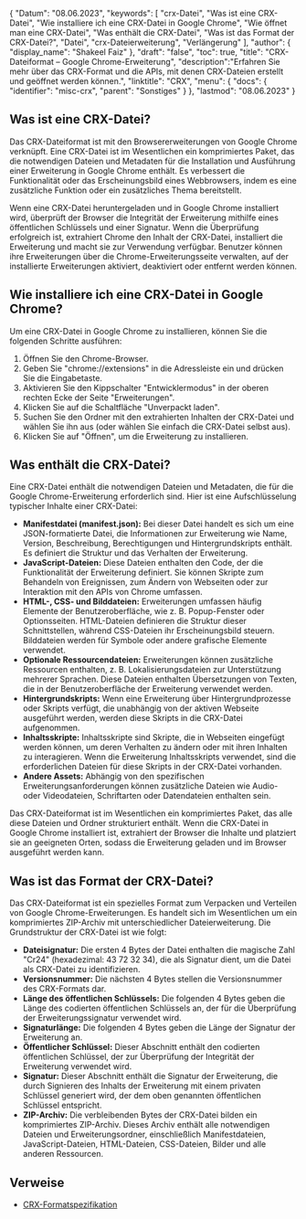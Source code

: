 {
"Datum": "08.06.2023",
  "keywords": [
"crx-Datei",
"Was ist eine CRX-Datei",
"Wie installiere ich eine CRX-Datei in Google Chrome",
"Wie öffnet man eine CRX-Datei",
"Was enthält die CRX-Datei",
"Was ist das Format der CRX-Datei?",
"Datei",
"crx-Dateierweiterung",
"Verlängerung"
],
  "author": {
"display_name": "Shakeel Faiz"
},
"draft": "false",
"toc": true,
"title": "CRX-Dateiformat – Google Chrome-Erweiterung",
  "description":"Erfahren Sie mehr über das CRX-Format und die APIs, mit denen CRX-Dateien erstellt und geöffnet werden können.",
"linktitle": "CRX",
  "menu": {
    "docs": {
      "identifier": "misc-crx",
"parent": "Sonstiges"
}
},
"lastmod": "08.06.2023"
}

## Was ist eine CRX-Datei?

Das CRX-Dateiformat ist mit den Browsererweiterungen von Google Chrome verknüpft. Eine CRX-Datei ist im Wesentlichen ein komprimiertes Paket, das die notwendigen Dateien und Metadaten für die Installation und Ausführung einer Erweiterung in Google Chrome enthält. Es verbessert die Funktionalität oder das Erscheinungsbild eines Webbrowsers, indem es eine zusätzliche Funktion oder ein zusätzliches Thema bereitstellt.

Wenn eine CRX-Datei heruntergeladen und in Google Chrome installiert wird, überprüft der Browser die Integrität der Erweiterung mithilfe eines öffentlichen Schlüssels und einer Signatur. Wenn die Überprüfung erfolgreich ist, extrahiert Chrome den Inhalt der CRX-Datei, installiert die Erweiterung und macht sie zur Verwendung verfügbar. Benutzer können ihre Erweiterungen über die Chrome-Erweiterungsseite verwalten, auf der installierte Erweiterungen aktiviert, deaktiviert oder entfernt werden können.

## Wie installiere ich eine CRX-Datei in Google Chrome?

Um eine CRX-Datei in Google Chrome zu installieren, können Sie die folgenden Schritte ausführen:

1. Öffnen Sie den Chrome-Browser.
2. Geben Sie "chrome://extensions" in die Adressleiste ein und drücken Sie die Eingabetaste.
3. Aktivieren Sie den Kippschalter "Entwicklermodus" in der oberen rechten Ecke der Seite "Erweiterungen".
4. Klicken Sie auf die Schaltfläche "Unverpackt laden".
5. Suchen Sie den Ordner mit den extrahierten Inhalten der CRX-Datei und wählen Sie ihn aus (oder wählen Sie einfach die CRX-Datei selbst aus).
6. Klicken Sie auf "Öffnen", um die Erweiterung zu installieren.

## Was enthält die CRX-Datei?

Eine CRX-Datei enthält die notwendigen Dateien und Metadaten, die für die Google Chrome-Erweiterung erforderlich sind. Hier ist eine Aufschlüsselung typischer Inhalte einer CRX-Datei:

- **Manifestdatei (manifest.json):** Bei dieser Datei handelt es sich um eine JSON-formatierte Datei, die Informationen zur Erweiterung wie Name, Version, Beschreibung, Berechtigungen und Hintergrundskripts enthält. Es definiert die Struktur und das Verhalten der Erweiterung.
- **JavaScript-Dateien:** Diese Dateien enthalten den Code, der die Funktionalität der Erweiterung definiert. Sie können Skripte zum Behandeln von Ereignissen, zum Ändern von Webseiten oder zur Interaktion mit den APIs von Chrome umfassen.
- **HTML-, CSS- und Bilddateien:** Erweiterungen umfassen häufig Elemente der Benutzeroberfläche, wie z. B. Popup-Fenster oder Optionsseiten. HTML-Dateien definieren die Struktur dieser Schnittstellen, während CSS-Dateien ihr Erscheinungsbild steuern. Bilddateien werden für Symbole oder andere grafische Elemente verwendet.
- **Optionale Ressourcendateien:** Erweiterungen können zusätzliche Ressourcen enthalten, z. B. Lokalisierungsdateien zur Unterstützung mehrerer Sprachen. Diese Dateien enthalten Übersetzungen von Texten, die in der Benutzeroberfläche der Erweiterung verwendet werden.
- **Hintergrundskripts:** Wenn eine Erweiterung über Hintergrundprozesse oder Skripts verfügt, die unabhängig von der aktiven Webseite ausgeführt werden, werden diese Skripts in die CRX-Datei aufgenommen.
- **Inhaltsskripte:** Inhaltsskripte sind Skripte, die in Webseiten eingefügt werden können, um deren Verhalten zu ändern oder mit ihren Inhalten zu interagieren. Wenn die Erweiterung Inhaltsskripts verwendet, sind die erforderlichen Dateien für diese Skripts in der CRX-Datei vorhanden.
- **Andere Assets:** Abhängig von den spezifischen Erweiterungsanforderungen können zusätzliche Dateien wie Audio- oder Videodateien, Schriftarten oder Datendateien enthalten sein.

Das CRX-Dateiformat ist im Wesentlichen ein komprimiertes Paket, das alle diese Dateien und Ordner strukturiert enthält. Wenn die CRX-Datei in Google Chrome installiert ist, extrahiert der Browser die Inhalte und platziert sie an geeigneten Orten, sodass die Erweiterung geladen und im Browser ausgeführt werden kann.

## Was ist das Format der CRX-Datei?

Das CRX-Dateiformat ist ein spezielles Format zum Verpacken und Verteilen von Google Chrome-Erweiterungen. Es handelt sich im Wesentlichen um ein komprimiertes ZIP-Archiv mit unterschiedlicher Dateierweiterung. Die Grundstruktur der CRX-Datei ist wie folgt:

- **Dateisignatur:** Die ersten 4 Bytes der Datei enthalten die magische Zahl "Cr24" (hexadezimal: 43 72 32 34), die als Signatur dient, um die Datei als CRX-Datei zu identifizieren.
- **Versionsnummer:** Die nächsten 4 Bytes stellen die Versionsnummer des CRX-Formats dar.
- **Länge des öffentlichen Schlüssels:** Die folgenden 4 Bytes geben die Länge des codierten öffentlichen Schlüssels an, der für die Überprüfung der Erweiterungssignatur verwendet wird.
- **Signaturlänge:** Die folgenden 4 Bytes geben die Länge der Signatur der Erweiterung an.
- **Öffentlicher Schlüssel:** Dieser Abschnitt enthält den codierten öffentlichen Schlüssel, der zur Überprüfung der Integrität der Erweiterung verwendet wird.
- **Signatur:** Dieser Abschnitt enthält die Signatur der Erweiterung, die durch Signieren des Inhalts der Erweiterung mit einem privaten Schlüssel generiert wird, der dem oben genannten öffentlichen Schlüssel entspricht.
- **ZIP-Archiv:** Die verbleibenden Bytes der CRX-Datei bilden ein komprimiertes ZIP-Archiv. Dieses Archiv enthält alle notwendigen Dateien und Erweiterungsordner, einschließlich Manifestdateien, JavaScript-Dateien, HTML-Dateien, CSS-Dateien, Bilder und alle anderen Ressourcen.

## Verweise
* [CRX-Formatspezifikation](https://groups.google.com/a/chromium.org/g/chromium-extensions/c/K3YIsNL_Et4)

